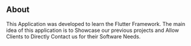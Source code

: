 ## About
This Application was developed to learn the Flutter Framework.
The main idea of this application is to Showcase our previous projects and Allow Clients to Directly Contact us for their Software Needs.
